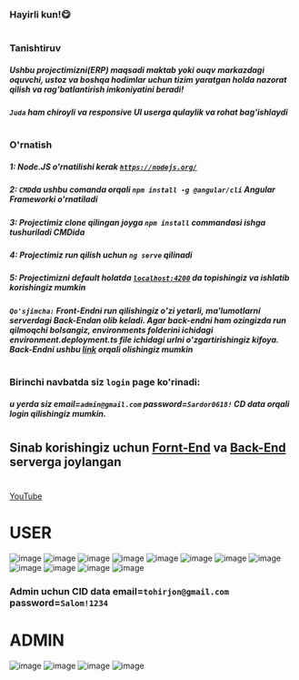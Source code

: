 ### Hayirli kun!😋
#
### Tanishtiruv
##### Ushbu projectimizni(ERP) maqsadi maktab yoki ouqv markazdagi oquvchi, ustoz va boshqa hodimlar uchun tizim yaratgan holda nazorat qilish va rag'batlantirish imkoniyatini beradi!
##### `Juda` ham chiroyli va responsive UI userga qulaylik va rohat bag'ishlaydi
#
### O'rnatish
##### 1: Node.JS o'rnatilishi kerak [`https://nodejs.org/`](https://nodejs.org/)
##### 2: `CMD`da ushbu comanda orqali `npm install -g @angular/cli` Angular Frameworki o'rnatiladi
##### 3: Projectimiz clone qilingan joyga `npm install` commandasi ishga tushuriladi CMDida
##### 4: Projectimiz run qilish uchun `ng serve` qilinadi
##### 5: Projectimizni default holatda [`localhost:4200`](https://localhost:4200) da topishingiz va ishlatib korishingiz mumkin
##### `Qo'sjimcha:` Front-Endni run qilishingiz o'zi yetarli, ma'lumotlarni serverdagi Back-Endan olib keladi. Agar back-endni ham ozingizda run qilmoqchi bolsangiz, environments folderini ichidagi environment.deployment.ts file ichidagi urlni o'zgartirishingiz kifoya. Back-Endni ushbu [link](https://edu-api.tohirjon.uz/swagger/index.html) orqali olishingiz mumkin 
#
#
### Birinchi navbatda siz `login` page ko'rinadi:
##### u yerda siz email=`admin@gmail.com` password=`Sardor0618!` CD data orqali login qilishingiz mumkin.
#
#
## Sinab korishingiz uchun [Fornt-End](https://edu.tohirjon.uz/) va [Back-End](https://edu-api.tohirjon.uz/swagger/index.html) serverga joylangan
#
[YouTube](https://youtu.be/S8d4Wa-pIAc)



 
# USER
![image](https://github.com/Education-Platforma/Education-Platforma/assets/82634626/e553ffbe-565d-47cd-8390-2acb3ab6b8f6)
![image](https://github.com/Education-Platforma/Education-Platforma/assets/82634626/c4b2ac5c-5608-45b9-93f8-954d62f02b9a)
![image](https://github.com/AbuProgrammiy/Education-Platforma/assets/145345550/26a48d58-40c9-4cc5-8300-4bd20dc7dc96)
![image](https://github.com/AbuProgrammiy/Education-Platforma/assets/145345550/22d67b67-9b8e-44dc-b079-10973f5879bd)
![image](https://github.com/Education-Platforma/Education-Platforma/assets/82634626/88aa92b3-1a70-48d3-8569-b445adf8fc07)
![image](https://github.com/Education-Platforma/Education-Platforma/assets/82634626/9594f050-4633-4ea2-84c8-831ad648d99a)
![image](https://github.com/Education-Platforma/Education-Platforma/assets/82634626/1fc39001-86a2-434b-97e8-755c991e582b)
![image](https://github.com/Education-Platforma/Education-Platforma/assets/82634626/fe20ce43-18bc-4b5d-9964-f60127536997)
![image](https://github.com/Education-Platforma/Education-Platforma/assets/82634626/8eccea22-fa38-4633-8331-e78b9228eaee)
![image](https://github.com/Education-Platforma/Education-Platforma/assets/82634626/f9d912b6-6fe8-4581-b147-b1c180f8b03f)
![image](https://github.com/Education-Platforma/Education-Platforma/assets/82634626/170c2e00-7754-477c-a399-01c545fa99bb)
![image](https://github.com/Education-Platforma/Education-Platforma/assets/82634626/3e22b855-2951-47f9-9ab3-697ad426bbfe)


### Admin uchun CID data email=`tohirjon@gmail.com` password=`Salom!1234`



# ADMIN
![image](https://github.com/Education-Platforma/Education-Platforma/assets/82634626/1d8d2e7d-e316-44b5-9839-232c8da0f0ee)
![image](https://github.com/Education-Platforma/Education-Platforma/assets/82634626/e2291809-77a9-4258-9564-9e4f4e7d5bf1)
![image](https://github.com/Education-Platforma/Education-Platforma/assets/82634626/346b796c-e0bc-40d1-893f-6ec8eb0ec4a5)
![image](https://github.com/Education-Platforma/Education-Platforma/assets/82634626/398ad097-ec0c-4481-802d-cc6a6cbe09ec)
